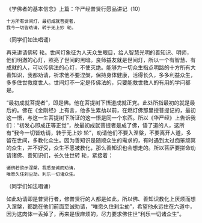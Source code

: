 《学佛者的基本信念》上篇：华严经普贤行愿品讲记（10）

```
十方所有世间灯，最初成就菩提者，
我今一切皆劝请，转于无上妙 轮。
```

（同学们如法唱诵）

再来讲请佛转 轮。世间灯象征为人天众生眼目，给人智慧光明的善知识、明师，他们明澈的心灯，照亮了世间的黑暗。良师益友就是世间灯，所以一个有智慧、有成就的人，可以传佛法的心灯，不使灭绝。能够为一切众生指点明路的十方所有大善知识，我都劝请，祈求他不要涅槃，保持身体健康，活得长久，多多利益众生，多多住世救度世人。世间灯不一定是传佛法的，只要能救世救人的有用的学问都是。

“最初成就菩提者”，即是佛。他在菩提树下悟道成就正党。此处所指最初的就是最后的。佛在《金刚经》上有言，他多生累劫以前，在燃灯佛那里授菩提记的，最初这一悟，与这一生菩提树下所证的这一悟是同一个东西。所以《华严经》上告诉我们：“初发心即成正等正觉”，故最初成就菩提者是成了佛，悟了道的人，这所有“我今一切皆劝请，转于无上妙 轮”，劝请他们不要入涅槃，不要离开人道，多留在世间，多教化众生。因为善知识是随顺众生的需求的，有时遇到太过痴笨顽冥的众生，并不好受，众生不愿被教化，那么善知识也会想走的。所以菩萨要拼命劝请诸佛、善知识们，长久住世转 轮，紧接着：

```
诸佛若欲示涅槃，我悉至诚而劝请，
唯愿久住刹尘劫。利乐一切诸众生。
```

（同学们如法唱诵）

如此劝请即是普贤行者，修普贤行的人都是如此，所以佛、善知识教化上厌烦而想入涅槃，都跪在他们前面至诚劝请，“唯愿久住刹尘劫”，希望他永远住在六道中，因为这肉体一丢掉了，再来是很麻烦的，尽力要求佛住世“利乐一切诸众生”。



